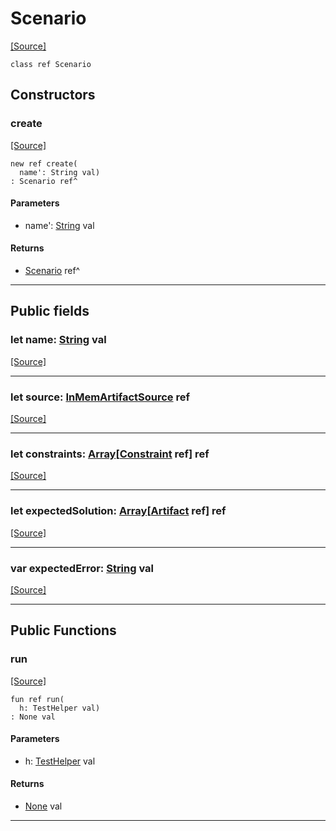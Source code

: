 # Scenario
<span class="source-link">[[Source]](src/semver-_-test-solver/test_solver_engine.md#L7)</span>
```pony
class ref Scenario
```

## Constructors

### create
<span class="source-link">[[Source]](src/semver-_-test-solver/test_solver_engine.md#L14)</span>


```pony
new ref create(
  name': String val)
: Scenario ref^
```
#### Parameters

*   name': [String](builtin-String.md) val

#### Returns

* [Scenario](semver-.-test-solver-Scenario.md) ref^

---

## Public fields

### let name: [String](builtin-String.md) val
<span class="source-link">[[Source]](src/semver-_-test-solver/test_solver_engine.md#L8)</span>



---

### let source: [InMemArtifactSource](semver-..-..-solver-InMemArtifactSource.md) ref
<span class="source-link">[[Source]](src/semver-_-test-solver/test_solver_engine.md#L9)</span>



---

### let constraints: [Array](builtin-Array.md)\[[Constraint](semver-..-..-solver-Constraint.md) ref\] ref
<span class="source-link">[[Source]](src/semver-_-test-solver/test_solver_engine.md#L10)</span>



---

### let expectedSolution: [Array](builtin-Array.md)\[[Artifact](semver-..-..-solver-Artifact.md) ref\] ref
<span class="source-link">[[Source]](src/semver-_-test-solver/test_solver_engine.md#L11)</span>



---

### var expectedError: [String](builtin-String.md) val
<span class="source-link">[[Source]](src/semver-_-test-solver/test_solver_engine.md#L12)</span>



---

## Public Functions

### run
<span class="source-link">[[Source]](src/semver-_-test-solver/test_solver_engine.md#L17)</span>


```pony
fun ref run(
  h: TestHelper val)
: None val
```
#### Parameters

*   h: [TestHelper](ponytest-TestHelper.md) val

#### Returns

* [None](builtin-None.md) val

---

